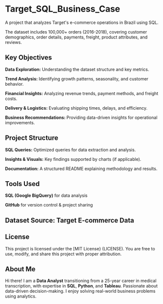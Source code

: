 # Target_SQL_Business_Case
A project that analyzes Target's e-commerce operations in Brazil using SQL.

The dataset includes 100,000+ orders (2016-2018), covering customer demographics, order details, payments, freight, product attributes, and reviews.

## Key Objectives
**Data Exploration:** Understanding the dataset structure and key metrics.

**Trend Analysis:** Identifying growth patterns, seasonality, and customer behavior.

**Financial Insights:** Analyzing revenue trends, payment methods, and freight costs.

**Delivery & Logistics:** Evaluating shipping times, delays, and efficiency.

**Business Recommendations:** Providing data-driven insights for operational improvements.

## Project Structure
**SQL Queries:** Optimized queries for data extraction and analysis.

**Insights & Visuals:** Key findings supported by charts (if applicable).

**Documentation:** A structured README explaining methodology and results.

## Tools Used
**SQL (Google BigQuery)** for data analysis

**GitHub** for version control & project sharing

## Dataset Source: Target E-commerce Data

## License

This project is licensed under the [MIT License} (LICENSE). You are free to use, modify, and share this project with proper attribution.

## About Me
Hi there! I am a **Data Analyst** transitioning from a 25-year career in medical transcription, with expertise in **SQL**, **Python**, and **Tableau**. Passionate about data-driven decision-making. I enjoy solving real-world business problems using analytics.
